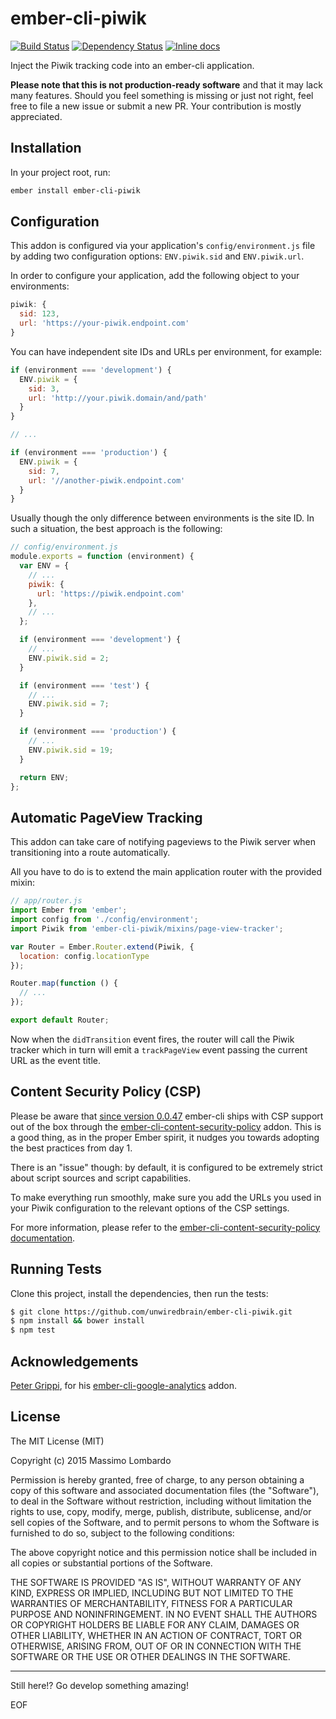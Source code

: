 # ember-cli-piwik

[![Build Status](https://travis-ci.org/unwiredbrain/ember-cli-piwik.svg?branch=master)](https://travis-ci.org/unwiredbrain/ember-cli-piwik)
[![Dependency Status](https://david-dm.org/unwiredbrain/ember-cli-piwik.svg?branch=master)](https://david-dm.org/unwiredbrain/ember-cli-piwik)
[![Inline docs](http://inch-ci.org/github/unwiredbrain/ember-cli-piwik.svg?branch=master)](http://inch-ci.org/github/unwiredbrain/ember-cli-piwik)

Inject the Piwik tracking code into an ember-cli application.

**Please note that this is not production-ready software** and that it may lack 
many features. Should you feel something is missing or just not right, feel free 
to file a new issue or submit a new PR. Your contribution is mostly appreciated.

## Installation

In your project root, run:

```bash
ember install ember-cli-piwik
```

## Configuration

This addon is configured via your application's `config/environment.js` file by 
adding two configuration options: `ENV.piwik.sid` and `ENV.piwik.url`.

In order to configure your application, add the following object to your 
environments:

```javascript
piwik: {
  sid: 123,
  url: 'https://your-piwik.endpoint.com'
}
```

You can have independent site IDs and URLs per environment, for example:

```javascript
if (environment === 'development') {
  ENV.piwik = {
    sid: 3,
    url: 'http://your.piwik.domain/and/path'
  }
}

// ...

if (environment === 'production') {
  ENV.piwik = {
    sid: 7,
    url: '//another-piwik.endpoint.com'
  }
}
```

Usually though the only difference between environments is the site ID. In such 
a situation, the best approach is the following:

```javascript
// config/environment.js
module.exports = function (environment) {
  var ENV = {
    // ...
    piwik: {
      url: 'https://piwik.endpoint.com'
    },
    // ...
  };

  if (environment === 'development') {
    // ...
    ENV.piwik.sid = 2;
  }

  if (environment === 'test') {
    // ...
    ENV.piwik.sid = 7;
  }

  if (environment === 'production') {
    // ...
    ENV.piwik.sid = 19;
  }

  return ENV;
};
```

## Automatic PageView Tracking

This addon can take care of notifying pageviews to the Piwik server when 
transitioning into a route automatically.

All you have to do is to extend the main application router with the provided 
mixin:

```javascript
// app/router.js
import Ember from 'ember';
import config from './config/environment';
import Piwik from 'ember-cli-piwik/mixins/page-view-tracker';

var Router = Ember.Router.extend(Piwik, {
  location: config.locationType
});

Router.map(function () {
  // ...
});

export default Router;
```

Now when the `didTransition` event fires, the router will call the Piwik tracker 
which in turn will emit a `trackPageView` event passing the current URL as the 
event title.

## Content Security Policy (CSP)

Please be aware that [since version 0.0.47][1] ember-cli ships with CSP support 
out of the box through the [ember-cli-content-security-policy][2] addon. 
This is a good thing, as in the proper Ember spirit, it nudges you towards 
adopting the best practices from day 1.

There is an "issue" though: by default, it is configured to be extremely strict 
about script sources and script capabilities.

To make everything run smoothly, make sure you add the URLs you used in your 
Piwik configuration to the relevant options of the CSP settings.

For more information, please refer to the [ember-cli-content-security-policy 
documentation][3].

[1]: https://github.com/ember-cli/ember-cli/releases/tag/v0.0.47
[2]: https://github.com/rwjblue/ember-cli-content-security-policy
[3]: https://github.com/rwjblue/ember-cli-content-security-policy/blob/master/README.md

## Running Tests

Clone this project, install the dependencies, then run the tests:

```bash
$ git clone https://github.com/unwiredbrain/ember-cli-piwik.git
$ npm install && bower install
$ npm test
```

## Acknowledgements

[Peter Grippi][4], for his [ember-cli-google-analytics][5] addon.

[4]: https://github.com/pgrippi
[5]: https://github.com/pgrippi/ember-cli-google-analytics

## License

The MIT License (MIT)

Copyright (c) 2015 Massimo Lombardo

Permission is hereby granted, free of charge, to any person obtaining a copy
of this software and associated documentation files (the "Software"), to deal
in the Software without restriction, including without limitation the rights
to use, copy, modify, merge, publish, distribute, sublicense, and/or sell
copies of the Software, and to permit persons to whom the Software is
furnished to do so, subject to the following conditions:

The above copyright notice and this permission notice shall be included in
all copies or substantial portions of the Software.

THE SOFTWARE IS PROVIDED "AS IS", WITHOUT WARRANTY OF ANY KIND, EXPRESS OR
IMPLIED, INCLUDING BUT NOT LIMITED TO THE WARRANTIES OF MERCHANTABILITY,
FITNESS FOR A PARTICULAR PURPOSE AND NONINFRINGEMENT. IN NO EVENT SHALL THE
AUTHORS OR COPYRIGHT HOLDERS BE LIABLE FOR ANY CLAIM, DAMAGES OR OTHER
LIABILITY, WHETHER IN AN ACTION OF CONTRACT, TORT OR OTHERWISE, ARISING FROM,
OUT OF OR IN CONNECTION WITH THE SOFTWARE OR THE USE OR OTHER DEALINGS IN
THE SOFTWARE.

---

Still here!? Go develop something amazing!

EOF
